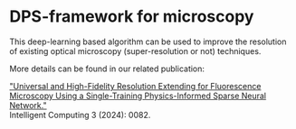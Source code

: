 # DPS-framework for microscopy
This deep-learning based algorithm can be used to improve the resolution of existing optical microscopy (super-resolution or not) techniques.

More details can be found in our related publication:

["Universal and High-Fidelity Resolution Extending for Fluorescence Microscopy Using a Single-Training Physics-Informed Sparse Neural Network." ](https://[opg.optica.org/oe/fulltext.cfm?uri=oe-32-3-3316&id=545661](https://spj.science.org/doi/full/10.34133/icomputing.0082))<br>Intelligent Computing 3 (2024): 0082.

